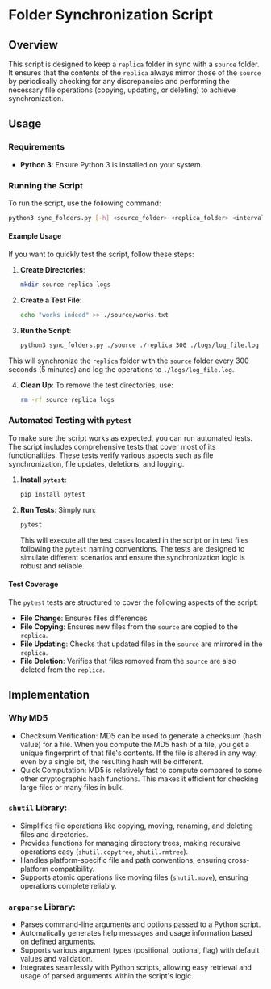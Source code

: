 # Folder Synchronization Script

## Overview

This script is designed to keep a `replica` folder in sync with a `source` folder. It ensures that the contents of the `replica` always mirror those of the `source` by periodically checking for any discrepancies and performing the necessary file operations (copying, updating, or deleting) to achieve synchronization.

## Usage

### Requirements
- **Python 3**: Ensure Python 3 is installed on your system.

### Running the Script

To run the script, use the following command:
```bash
python3 sync_folders.py [-h] <source_folder> <replica_folder> <interval> <log_file>
```

#### Example Usage

If you want to quickly test the script, follow these steps:

1. **Create Directories**:
    ```bash
    mkdir source replica logs
    ```

2. **Create a Test File**:
    ```bash
    echo "works indeed" >> ./source/works.txt
    ```

3. **Run the Script**:
    ```bash
    python3 sync_folders.py ./source ./replica 300 ./logs/log_file.log
    ```

This will synchronize the `replica` folder with the `source` folder every 300 seconds (5 minutes) and log the operations to `./logs/log_file.log`.

4. **Clean Up**:
    To remove the test directories, use:
    ```bash
    rm -rf source replica logs
    ```

### Automated Testing with `pytest`

To make sure the script works as expected, you can run automated tests. The script includes comprehensive tests that cover most of its functionalities. These tests verify various aspects such as file synchronization, file updates, deletions, and logging.

1. **Install `pytest`**:
    ```bash
    pip install pytest
    ```

2. **Run Tests**:
    Simply run:
    ```bash
    pytest
    ```
    This will execute all the test cases located in the script or in test files following the `pytest` naming conventions. The tests are designed to simulate different scenarios and ensure the synchronization logic is robust and reliable.

#### Test Coverage

The `pytest` tests are structured to cover the following aspects of the script:

- **File Change**: Ensures files differences
- **File Copying**: Ensures new files from the `source` are copied to the `replica`.
- **File Updating**: Checks that updated files in the `source` are mirrored in the `replica`.
- **File Deletion**: Verifies that files removed from the `source` are also deleted from the `replica`.


## Implementation

### Why MD5

- Checksum Verification: MD5 can be used to generate a checksum (hash value) for a file. When you compute the MD5 hash of a file, you get a unique fingerprint of that file's contents. If the file is altered in any way, even by a single bit, the resulting hash will be different.
- Quick Computation: MD5 is relatively fast to compute compared to some other cryptographic hash functions. This makes it efficient for checking large files or many files in bulk.

### `shutil` Library:

- Simplifies file operations like copying, moving, renaming, and deleting files and directories.
- Provides functions for managing directory trees, making recursive operations easy (`shutil.copytree`, `shutil.rmtree`).
- Handles platform-specific file and path conventions, ensuring cross-platform compatibility.
- Supports atomic operations like moving files (`shutil.move`), ensuring operations complete reliably.

### `argparse` Library:

- Parses command-line arguments and options passed to a Python script.
- Automatically generates help messages and usage information based on defined arguments.
- Supports various argument types (positional, optional, flag) with default values and validation.
- Integrates seamlessly with Python scripts, allowing easy retrieval and usage of parsed arguments within the script's logic.